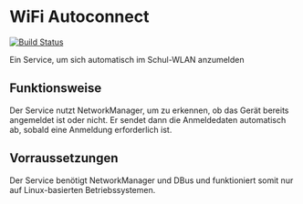 # WiFi Autoconnect

[![Build Status](https://travis-ci.com/Technik-AG/wifi-autoconnect.svg?branch=master)](https://travis-ci.com/Technik-AG/wifi-autoconnect)

Ein Service, um sich automatisch im Schul-WLAN anzumelden

## Funktionsweise

Der Service nutzt NetworkManager, um zu erkennen, ob das Gerät bereits angemeldet ist oder nicht.
Er sendet dann die Anmeldedaten automatisch ab, sobald eine Anmeldung erforderlich ist.

## Vorraussetzungen

Der Service benötigt NetworkManager und DBus und funktioniert somit nur auf Linux-basierten Betriebssystemen.